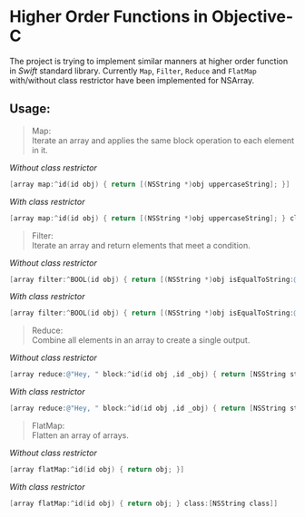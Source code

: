 # Higher Order Functions in Objective-C
The project is trying to implement similar manners at higher order function  in *Swift* standard library. Currently `Map`, `Filter`, `Reduce` and `FlatMap` with/without class restrictor have been implemented for NSArray.

## Usage:
> Map:   
> Iterate an array and applies the same block operation to each element in it.

*Without class restrictor*
```objectivec
[array map:^id(id obj) { return [(NSString *)obj uppercaseString]; }]
```

*With class restrictor*
```objectivec
[array map:^id(id obj) { return [(NSString *)obj uppercaseString]; } class:[NSString class]]
```

> Filter:   
> Iterate an array and return elements that meet a condition.

*Without class restrictor*
```objectivec
[array filter:^BOOL(id obj) { return [(NSString *)obj isEqualToString:@"o"]; }]
```

*With class restrictor*
```objectivec
[array filter:^BOOL(id obj) { return [(NSString *)obj isEqualToString:@"o"]; } class:[NSString class]]
```

> Reduce:  
> Combine all elements in an array to create a single output.

*Without class restrictor*
```objectivec
[array reduce:@"Hey, " block:^id(id obj ,id _obj) { return [NSString stringWithFormat:@"%@%@", obj, _obj]; }]
```

*With class restrictor*
```objectivec
[array reduce:@"Hey, " block:^id(id obj ,id _obj) { return [NSString stringWithFormat:@"%@%@", obj, _obj]; } class:[NSString class]]
```

> FlatMap:  
> Flatten an array of arrays.

*Without class restrictor*
```objectivec
[array flatMap:^id(id obj) { return obj; }]
```

*With class restrictor*
```objectivec
[array flatMap:^id(id obj) { return obj; } class:[NSString class]]
```
